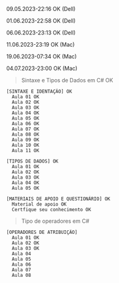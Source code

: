 09.05.2023-22:16 OK (Dell)<br>

01.06.2023-22:58 OK (Dell)<br>

06.06.2023-23:13 OK (Dell)<br>

11.06.2023-23:19 OK (Mac)<br>

19.06.2023-07:34 OK (Mac)<br>

04.07.2023-23:00 OK (Mac)<br>

> Sintaxe e Tipos de Dados em C# OK<br>

    [SINTAXE E IDENTAÇÃO] OK
      Aula 01 OK
      Aula 02 OK
      Aula 03 OK
      Aula 04 OK
      Aula 05 OK
      Aula 06 OK
      Aula 07 OK
      Aula 08 OK
      Aula 09 OK
      Aula 10 OK
      Aula 11 OK

    [TIPOS DE DADOS] OK
      Aula 01 OK
      Aula 02 OK
      Aula 03 OK
      Aula 04 OK
      Aula 05 OK

    [MATERIAIS DE APOIO E QUESTIONÁRIO] OK
      Material de apoio OK
      Certfique seu conhecimento OK

> Tipo de operadores em C#<br>

    [OPERADORES DE ATRIBUIÇÃO]
      Aula 01 OK
      Aula 02 OK
      Aula 03 OK
      Aula 04
      Aula 05
      Aula 06
      Aula 07
      Aula 08
